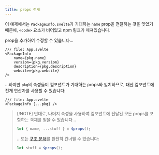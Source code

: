 ```yaml
---
title: props 전개
---
```


이 예제에서는 `PackageInfo.svelte`가 기대하는 `name` prop을 전달하는 것을 잊었기 때문에, `<code>` 요소가 비어있고 npm 링크가 깨져있습니다.

prop을 추가하여 수정할 수 있습니다...

```svelte
/// file: App.svelte
<PackageInfo
	name={pkg.name}
	version={pkg.version}
	description={pkg.description}
	website={pkg.website}
/>
```

...하지만 `pkg`의 속성들이 컴포넌트가 기대하는 props와 일치하므로, 대신 컴포넌트에 전개 연산자를 사용할 수 있습니다:

```svelte
/// file: App.svelte
<PackageInfo {...pkg} />
```

> [!NOTE] 반대로, 나머지 속성을 사용하여 컴포넌트에 전달된 모든 props를 포함하는 객체를 얻을 수 있습니다...
>
> ```js
> let { name, ...stuff } = $props();
> ```
>
> ...또는 [구조 분해](https://developer.mozilla.org/en-US/docs/Web/JavaScript/Reference/Operators/Destructuring_assignment)를 완전히 건너뛸 수 있습니다:
>
> ```js
> let stuff = $props();
> ```
